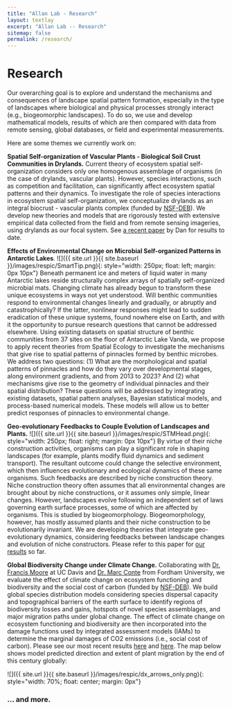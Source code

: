 ```yaml
---
title: "Allan Lab - Research"
layout: textlay
excerpt: "Allan Lab -- Research"
sitemap: false
permalink: /research/
---
```


# Research

Our overarching goal is to explore and understand the mechanisms and consequences of landscape spatial pattern formation, especially in the type of landscapes where biological and physical processes strongly interact (e.g., biogeomorphic landscapes). To do so, we use and develop mathematical models, results of which are then compared with data from remote sensing, global databases, or field and experimental measurements.

Here are some themes we currently work on:

**Spatial Self-organization of Vascular Plants - Biological Soil Crust Communities in Drylands.** Current theory of ecosystem spatial self-organization considers only one homogenous assemblage of organisms (in the case of drylands, vascular plants). However, species interactions, such as competition and facilitation, can significantly affect ecosystem spatial patterns and their dynamics. To investigate the role of species interactions in ecosystem spatial self-organization, we conceptualize drylands as an integral biocrust - vascular plants complex (funded by [NSF-DEB](https://www.nsf.gov/div/index.jsp?div=DEB)). We develop new theories and models that are rigorously tested with extensive empirical data collected from the field and from remote sensing imageries, using drylands as our focal system. See [a recent paper](https://link.springer.com/article/10.1007/s10021-023-00898-2) by Dan for results to date.


**Effects of Environmental Change on Microbial Self-organized Patterns in Antarctic Lakes**.
![]({{ site.url }}{{ site.baseurl }}/images/respic/SmartTip.png){: style="width: 250px; float: left; margin: 0px  10px"}
Beneath permanent ice and meters of liquid water in many Antarctic lakes reside structurally complex arrays of spatially self-organized microbial mats. Changing climate has already begun to transform these unique ecosystems in ways not yet understood. Will benthic communities respond to environmental changes linearly and gradually, or abruptly and catastrophically? If the latter, nonlinear responses might lead to sudden eradication of these unique systems, found nowhere else on Earth, and with it the opportunity to pursue research questions that cannot be addressed elsewhere. Using existing datasets on spatial structure of benthic communities from 37 sites on the floor of Antarctic Lake Vanda, we propose to apply recent theories from Spatial Ecology to investigate the mechanisms that give rise to spatial patterns of pinnacles formed by benthic microbes. We address two questions: (1) What are the morphological and spatial patterns of pinnacles and how do they vary over developmental stages, along environment gradients, and from 2013 to 2023? And (2) what mechanisms give rise to the geometry of individual pinnacles and their spatial distribution? These questions will be addressed by integrating existing datasets, spatial pattern analyses, Bayesian statistical models, and process-based numerical models. These models will allow us to better predict responses of pinnacles to environmental change.

**Geo-evolutionary Feedbacks to Couple Evolution of Landscapes and Plants.**  ![]({{ site.url }}{{ site.baseurl }}/images/respic/STMHead.png){: style="width: 250px; float: right; margin: 0px 10px"}
By virtue of their niche construction activities, organisms can play a significant role in shaping landscapes (for example, plants modify fluid dynamics and sediment transport). The resultant outcome could change the selective environment, which then influences evolutionary and ecological dynamics of these same organisms. Such feedbacks are described by niche construction theory. Niche construction theory often assumes that all environmental changes are brought about by niche constructions, or it assumes only simple, linear changes. However, landscapes evolve following an independent set of laws governing earth surface processes, some of which are affected by organisms. This is studied by biogeomorphology. Biogeomorphology, however, has mostly assumed plants and their niche construction to be evolutionarily invariant. We are developing theories that integrate geo-evolutionary dynamics, considering feedbacks between landscape changes and evolution of niche constructors. Please refer to this paper for [our results](https://www.journals.uchicago.edu/doi/full/10.1086/719425) so far.


**Global Biodiversity Change under Climate Change.**
Collaborating with [Dr. Francis Moore](https://franmoore.faculty.ucdavis.edu) at UC Davis and [Dr. Marc Conte](https://marcnconte.ace.fordham.edu) from Fordham University, we evaluate the effect of climate change on ecosystem functioning and biodiversity and the social cost of carbon (funded by [NSF-DEB](https://www.nsf.gov/div/index.jsp?div=DEB)). We build global species distribution models considering species dispersal capacity and topographical barriers of the earth surface to identify regions of biodiversity losses and gains, hotspots of novel species assemblages, and major migration paths under global change. The effect of climate change on ecosystem functioning and biodiversity are then incorporated into the damage functions used by integrated assessment models (IAMs) to determine the marginal damages of CO2 emissions (i.e., social cost of carbon). Please see our most recent results [here](https://www.journals.uchicago.edu/doi/10.1086/716662) and [here](https://www.nature.com/articles/s41586-023-06769-z). The map below shows model predicted direction and extent of plant migration by the end of this century globally:

![]({{ site.url }}{{ site.baseurl }}/images/respic/dx_arrows_only.png){: style="width: 70%; float: center; margin: 0px"}

### ... and more.
